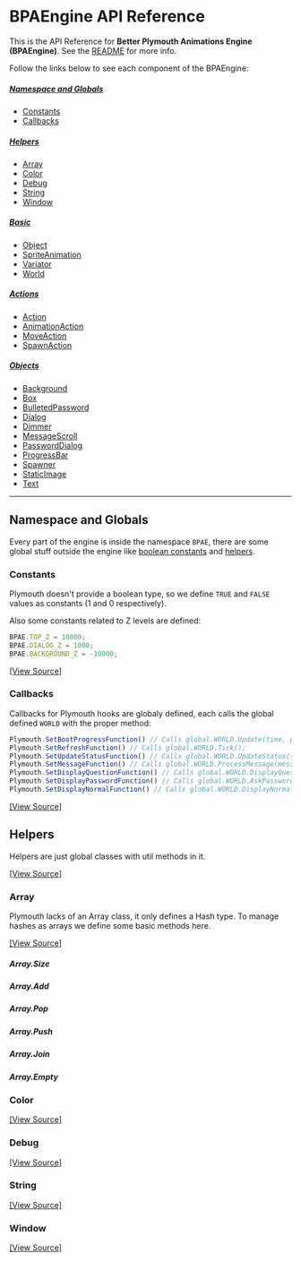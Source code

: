 # BPAEngine API Reference

This is the API Reference for **Better Plymouth Animations Engine (BPAEngine)**. See the [README](https://github.com/BPAEngine/BPAEngine/blob/master/README.md) for more info.

Follow the links below to see each component of the BPAEngine:

##### [Namespace and Globals](#namespace)
* [Constants](#constants)
* [Callbacks](#callbacks)

##### [Helpers](#helpers)
* [Array](#array)
* [Color](#color)
* [Debug](#debug)
* [String](#string)
* [Window](#window)

##### [Basic](#basic)
* [Object](#object)
* [SpriteAnimation](#sprite_animation)
* [Variator](#variator)
* [World](#world)

##### [Actions](#actions)
* [Action](#action)
* [AnimationAction](#animation_action)
* [MoveAction](#move_action)
* [SpawnAction](#spawn_action)

##### [Objects](#objects)
* [Background](#background)
* [Box](#box)
* [BulletedPassword](#bulleted_password)
* [Dialog](#box)
* [Dimmer](#box)
* [MessageScroll](#box)
* [PasswordDialog](#box)
* [ProgressBar](#box)
* [Spawner](#box)
* [StaticImage](#box)
* [Text](#box)

********

## <a name="namespace"></a>Namespace and Globals

Every part of the engine is inside the namespace `BPAE`, there are some global stuff outside the engine like [boolean constants](#constants) and [helpers](#helpers).

### <a name="constants"></a>Constants

Plymouth doesn't provide a boolean type, so we define `TRUE` and `FALSE` values as constants (1 and 0 respectively).

Also some constants related to Z levels are defined:

```js
BPAE.TOP_Z = 10000;
BPAE.DIALOG_Z = 1000;
BPAE.BACKGROUND_Z = -10000;
```

[[View Source]](https://github.com/BPAEngine/BPAEngine/blob/master/lib/BPAEngine/00_Header/Z_Constants.script)

### <a name="callbacks"></a>Callbacks

Callbacks for Plymouth hooks are globaly defined, each calls the global defined `WORLD` with the proper method:

```js
Plymouth.SetBootProgressFunction() // Calls global.WORLD.Update(time, progress);
Plymouth.SetRefreshFunction() // Calls global.WORLD.Tick();
Plymouth.SetUpdateStatusFunction() // Calls global.WORLD.UpdateStatus(status);
Plymouth.SetMessageFunction() // Calls global.WORLD.ProcessMessage(message);
Plymouth.SetDisplayQuestionFunction() // Calls global.WORLD.DisplayQuestion(prompt, entry);
Plymouth.SetDisplayPasswordFunction() // Calls global.WORLD.AskPassword(prompt, bullets_size);
Plymouth.SetDisplayNormalFunction() // Calls global.WORLD.DisplayNormal();
```

[[View Source]](https://github.com/BPAEngine/BPAEngine/blob/master/lib/BPAEngine/05_Callbacks/Callbacks.script)

## <a name="helpers"></a>Helpers

Helpers are just global classes with util methods in it.

[[View Source]](https://github.com/BPAEngine/BPAEngine/tree/master/lib/BPAEngine/01_Helpers)

### <a name="array"></a>Array

Plymouth lacks of an Array class, it only defines a Hash type. To manage hashes as arrays we define some basic methods here.

[[View Source]](https://github.com/BPAEngine/BPAEngine/blob/master/lib/BPAEngine/01_Helpers/Array.script)

##### <a name="Array.Size"></a>Array.Size


##### <a name="Array.Add"></a>Array.Add

##### <a name="Array.Pop"></a>Array.Pop

##### <a name="Array.Push"></a>Array.Push

##### <a name="Array.Join"></a>Array.Join

##### <a name="Array.Empty"></a>Array.Empty


### <a name="color"></a>Color

[[View Source]](https://github.com/BPAEngine/BPAEngine/blob/master/lib/BPAEngine/01_Helpers/Color.script)


### <a name="debug"></a>Debug

[[View Source]](https://github.com/BPAEngine/BPAEngine/blob/master/lib/BPAEngine/01_Helpers/Debug.script)


### <a name="string"></a>String

[[View Source]](https://github.com/BPAEngine/BPAEngine/blob/master/lib/BPAEngine/01_Helpers/String.script)


### <a name="window"></a>Window

[[View Source]](https://github.com/BPAEngine/BPAEngine/blob/master/lib/BPAEngine/01_Helpers/Window.script)
